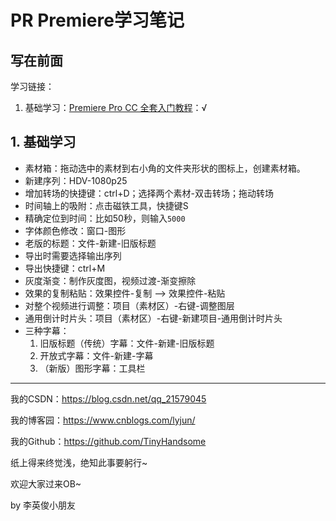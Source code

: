 # PR Premiere学习笔记

## 写在前面

学习链接：

1. 基础学习：[Premiere Pro CC 全套入门教程](https://www.bilibili.com/video/BV1ut411S7j7)：√

## 1. 基础学习

- 素材箱：拖动选中的素材到右小角的文件夹形状的图标上，创建素材箱。
- 新建序列：HDV-1080p25
- 增加转场的快捷键：ctrl+D；选择两个素材-双击转场；拖动转场
- 时间轴上的吸附：点击磁铁工具，快捷键S
- 精确定位到时间：比如50秒，则输入`5000`
- 字体颜色修改：窗口-图形
- 老版的标题：文件-新建-旧版标题
- 导出时需要选择输出序列
- 导出快捷键：ctrl+M
- 灰度渐变：制作灰度图，视频过渡-渐变擦除
- 效果的复制粘贴：效果控件-复制 –> 效果控件-粘贴
- 对整个视频进行调整：项目（素材区）-右键-调整图层
- 通用倒计时片头：项目（素材区）-右键-新建项目-通用倒计时片头
- 三种字幕：
  1. 旧版标题（传统）字幕：文件-新建-旧版标题
  2. 开放式字幕：文件-新建-字幕
  3. （新版）图形字幕：工具栏













------

我的CSDN：https://blog.csdn.net/qq_21579045

我的博客园：https://www.cnblogs.com/lyjun/

我的Github：https://github.com/TinyHandsome

纸上得来终觉浅，绝知此事要躬行~

欢迎大家过来OB~

by 李英俊小朋友

